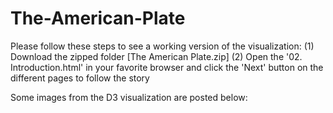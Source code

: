 # The-American-Plate

Please follow these steps to see a working version of the visualization:
(1) Download the zipped folder [The American Plate.zip]
(2) Open the '02. Introduction.html' in your favorite browser and click the 'Next' button on the different pages to follow the story

Some images from the D3 visualization are posted below:


